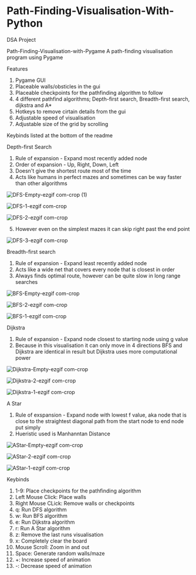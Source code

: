 # Path-Finding-Visualisation-With-Python
DSA Project

Path-Finding-Visualisation-with-Pygame
A path-finding visualisation program using Pygame

Features 

1. Pygame GUI
2. Placeable walls/obsticles in the gui
3. Placeable checkpoints for the pathfinding algorithm to follow
4. 4 different pathfind algorithms; Depth-first search, Breadth-first search, dijkstra and A*
5. Hotkeys to remove cirtain details from the gui
6. Adjustable speed of visualisation
7. Adjustable size of the grid by scrolling
   
Keybinds listed at the bottom of the readme



Depth-first Search
1. Rule of expansion - Expand most recently added node
2. Order of expansion - Up, Right, Down, Left
3. Doesn't give the shortest route most of the time
4. Acts like humans in perfect mazes and sometimes can be way faster than other algorithms

   
![DFS-Empty-ezgif com-crop (1)](https://github.com/user-attachments/assets/323b468b-4f96-4bd2-a3aa-87c4b4b1bbf4)         

![DFS-1-ezgif com-crop](https://github.com/user-attachments/assets/53e97093-3cae-40cc-b298-f229a72a726f)

![DFS-2-ezgif com-crop](https://github.com/user-attachments/assets/48a9796f-c52b-490a-9397-946f4728ff89)

5. However even on the simplest mazes it can skip right past the end point
 
![DFS-3-ezgif com-crop](https://github.com/user-attachments/assets/fc5d4bb6-f38f-4613-8644-7f886ab070f8)



Breadth-first search
1. Rule of expansion - Expand least recently added node
2. Acts like a wide net that covers every node that is closest in order
3. Always finds optimal route, however can be quite slow in long range searches

![BFS-Empty-ezgif com-crop](https://github.com/user-attachments/assets/16761c5a-12d0-4f51-b38b-f9cd0baec8f2)
   
![BFS-2-ezgif com-crop](https://github.com/user-attachments/assets/e368284a-9d1e-49e7-b76e-805378ae7d0e)

![BFS-1-ezgif com-crop](https://github.com/user-attachments/assets/14153a15-3d16-464c-a582-133eb08bbeba)



Dijkstra
1. Rule of expansion - Expand node closest to starting node using g value
2. Because in this visualisation it can only move in 4 directions BFS and Dijkstra are identical in result but Dijkstra uses more computational power

![Dijkstra-Empty-ezgif com-crop](https://github.com/user-attachments/assets/6e4b007f-e4c6-4354-a537-1d8ef367100c)

![Dijkstra-2-ezgif com-crop](https://github.com/user-attachments/assets/aa955a22-2185-4f47-b37d-4b78fb97b1e6)

![Dijkstra-1-ezgif com-crop](https://github.com/user-attachments/assets/cf715e80-4e1e-46fd-b499-e4a43dc3343f)



A Star
1. Rule of exspansion - Expand node with lowest f value, aka node that is close to the straightest diagonal path from the start node to end node put simply
2. Hueristic used is Manhanntan Distance

![AStar-Empty-ezgif com-crop](https://github.com/user-attachments/assets/e73bf734-b029-43b9-8279-3d11912dec36)

![AStar-2-ezgif com-crop](https://github.com/user-attachments/assets/cc1c2a50-df14-4198-825e-212edfc7b5c7)

![AStar-1-ezgif com-crop](https://github.com/user-attachments/assets/ac635352-cc7c-4e3e-99b0-50e45ad92f6e)



Keybinds
1.  1-9: Place checkpoints for the pathfinding algorithm
2.  Left Mouse Click: Place walls
3.  Right Mouse CLick: Remove walls or checkpoints
4.  q: Run DFS algorithm
5.  w: Run BFS algorithm
6.  e: Run Dijkstra algorithm
7.  r: Run A Star algorithm
8.  z: Remove the last runs visualisation
9.  x: Completely clear the board
10. Mouse Scroll: Zoom in and out
11. Space: Generate random walls/maze
12. +: Increase speed of animation
13. -: Decrease speed of animation



   










